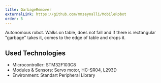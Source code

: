 ```yaml
---
title: GarbageRemover
externalLink: https://github.com/mmzeynalli/MobileRobot
order: 5
---
```


Autonomous robot. Walks on table, does not fall and if there is rectangular "garbage" takes it, comes to the edge of table and drops it.

## Used Technologies
* Microcontroller: STM32F103C8
* Modules & Sensors: Servo motor, HC-SR04, L293D
* Environment: Standart Peripheral Library

<br/>